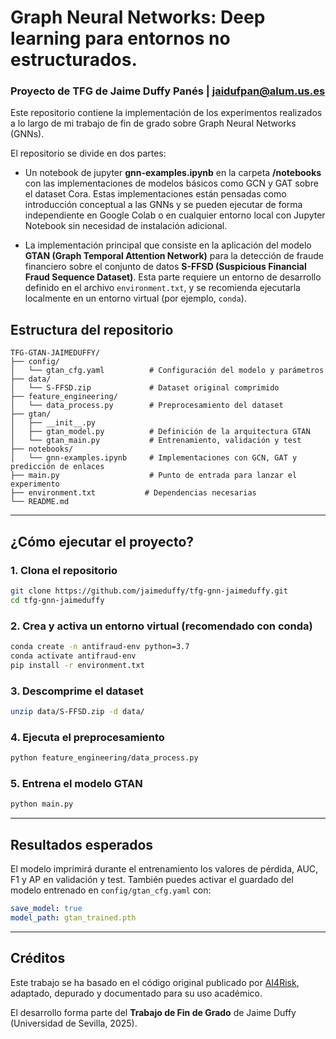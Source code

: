 
# Graph Neural Networks: Deep learning para entornos no estructurados.

### Proyecto de TFG de Jaime Duffy Panés | jaidufpan@alum.us.es


Este repositorio contiene la implementación de los experimentos realizados a lo largo de mi trabajo de fin de grado sobre Graph Neural Networks (GNNs).

El repositorio se divide en dos partes:

- Un notebook de jupyter **gnn-examples.ipynb** en la carpeta **/notebooks** con las implementaciones de modelos básicos como GCN y GAT sobre el dataset Cora. Estas implementaciones están pensadas como introducción conceptual a las GNNs y se pueden ejecutar de forma independiente en Google Colab o en cualquier entorno local con Jupyter Notebook sin necesidad de instalación adicional.
  
- La implementación principal que consiste en la aplicación del modelo **GTAN (Graph Temporal Attention Network)** para la detección de fraude financiero sobre el conjunto de datos **S-FFSD (Suspicious Financial Fraud Sequence Dataset)**. Esta parte requiere un entorno de desarrollo definido en el archivo `environment.txt`, y se recomienda ejecutarla localmente en un entorno virtual (por ejemplo, `conda`).

## Estructura del repositorio

```
TFG-GTAN-JAIMEDUFFY/
├── config/
│   └── gtan_cfg.yaml          # Configuración del modelo y parámetros
├── data/
│   └── S-FFSD.zip             # Dataset original comprimido
├── feature_engineering/
│   └── data_process.py        # Preprocesamiento del dataset
├── gtan/
│   ├── __init__.py
│   ├── gtan_model.py          # Definición de la arquitectura GTAN
│   └── gtan_main.py           # Entrenamiento, validación y test
├── notebooks/
│   └── gnn-examples.ipynb     # Implementaciones con GCN, GAT y predicción de enlaces
├── main.py                    # Punto de entrada para lanzar el experimento
├── environment.txt           # Dependencias necesarias
└── README.md
```

---

## ¿Cómo ejecutar el proyecto?

### 1. Clona el repositorio

```bash
git clone https://github.com/jaimeduffy/tfg-gnn-jaimeduffy.git
cd tfg-gnn-jaimeduffy
```

### 2. Crea y activa un entorno virtual (recomendado con conda)

```bash
conda create -n antifraud-env python=3.7
conda activate antifraud-env
pip install -r environment.txt
```

### 3. Descomprime el dataset

```bash
unzip data/S-FFSD.zip -d data/
```

### 4. Ejecuta el preprocesamiento

```bash
python feature_engineering/data_process.py
```

### 5. Entrena el modelo GTAN

```bash
python main.py
```

---

## Resultados esperados

El modelo imprimirá durante el entrenamiento los valores de pérdida, AUC, F1 y AP en validación y test. También puedes activar el guardado del modelo entrenado en `config/gtan_cfg.yaml` con:

```yaml
save_model: true
model_path: gtan_trained.pth
```

---

## Créditos

Este trabajo se ha basado en el código original publicado por [AI4Risk](https://github.com/AI4Risk/antifraud), adaptado, depurado y documentado para su uso académico.

El desarrollo forma parte del **Trabajo de Fin de Grado** de Jaime Duffy (Universidad de Sevilla, 2025).

